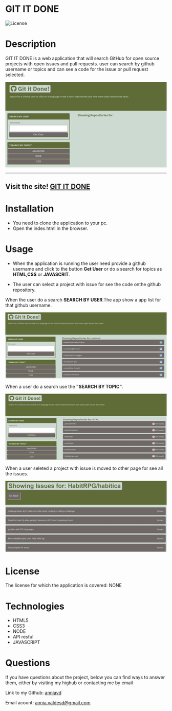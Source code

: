 # GIT IT DONE

![License](https://img.shields.io/badge/License-NONE-grenn.svg)
  

# Description

GIT IT DONE is a web application that will search GitHub for open source projects with open issues and pull requests. user can search by github username or topics and can see a code for the issue or pull request selected.

  
 
   ![screenshot for home page](/assets/images/homepage.jpg)


  _____________________________________________________________________

 ## Visit the site! [GIT IT DONE](https://anniavd.github.io/git-it-done/)


 
  
# Installation
 - You need to clone the application to your pc.
- Open the index.html in the browser.


# Usage 
  - When the application is running the user need provide a github username and click to the button **Get User** or do a search for topics as **HTML,CSS** or **JAVASCRIT**.

- The user can select a project with issue for see the code onthe github repository.

When the user do a search **SEARCH BY USER**.The app show a app list for that github username.

 ![list of projects](/assets/images/list-search.jpg)


When a user do a search use  the **"SEARCH BY TOPIC"**.

 ![screenshot for home page](/assets/images/search-topic.jpg)

When a user seleted a project with issue is moved to other page for see all the issues.
 
  ![screenshot create task](/assets/images/issue.jpg)



# License
The license for which the application is covered:
NONE 

# Technologies 
 - HTML5
 - CSS3
 - NODE
 - API resful
- JAVASCRIPT


# Questions

  If you have questions about the project, below you can find ways to answer them, either by visiting my highub or contacting me by email
  
  Link to my Github: [anniavd](https://github.com/anniavd)

  
  Email acount: [annia.valdesd@gmail.com](mailto:annia.valdesd@gmail.com)
    
    
